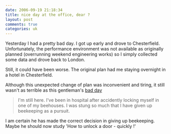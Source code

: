 ```yaml
---
date: 2006-09-19 21:18:34
title: nice day at the office, dear ?
layout: post
comments: true
categories: uk
---
```

Yesterday I had a pretty bad day. I got up early and drove to
Chesterfield. Unfortunately, the performance environment was not
available as originally planned (overrunning weekend engineering works)
so I simply collected some data and drove back to London.

Still, it could have been worse. The original plan had me staying
overnight in a hotel in Chesterfield.

Although this unexpected change of plan was inconvenient and tiring, it
still wasn't as terrible as this gentleman's
[bad day](http://oiyoublogoff.blogspot.com/2006/09/fear-not-blog-fans.html)

> I'm still here. I've been in hospital after accidently locking myself
> in one of my beehouses. I was stung so much that I have given up
> beekeeping as a pursuit.

I am certain he has made the correct decision in giving up beekeeping.
Maybe he should now study 'How to unlock a door - quickly !'
